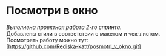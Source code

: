 # Посмотри в окно  

*Выполнена проектная работа 2-го спринта.*  
Добавлены стили в соответствии с макетом и чек-листом.  
Посмотреть работу можно тут:  
[https://github.com/Rediska-katt/posmotri_v_okno.git]